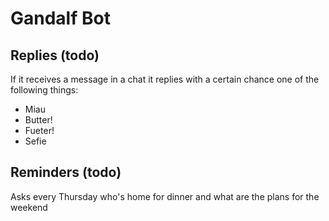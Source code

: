 # Gandalf Bot

## Replies (todo)
If it receives a message in a chat it replies with a certain chance one of the following things:
- Miau
- Butter!
- Fueter!
- Sefie

## Reminders (todo)
Asks every Thursday who's home for dinner and what are the plans for the weekend
